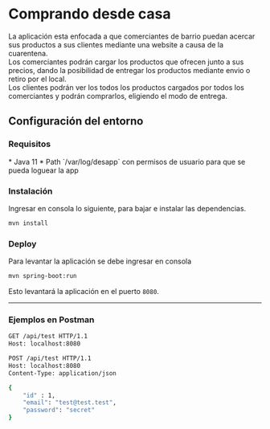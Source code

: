 <h1>Comprando desde casa</h1>  
  
La aplicación esta enfocada a que comerciantes de barrio puedan acercar sus productos a sus clientes 
mediante una website a causa de la cuarentena.   
Los comerciantes podrán cargar los productos que ofrecen junto a sus precios, dando la posibilidad de entregar los 
productos mediante envio o retiro por el local.  
Los clientes podrán ver los todos los productos cargados por todos los comerciantes y podrán comprarlos, eligiendo el 
modo de entrega.  
  
<h2>Configuración del entorno</h2>    
  
<h3>Requisitos</h3>      
* Java 11
* Path `/var/log/desapp` con permisos de usuario para que se pueda loguear la app   
  
<h3>Instalación</h3>  
  
Ingresar en consola lo siguiente, para bajar e instalar las dependencias.  
```bash
mvn install
```  
    
<h3>Deploy</h3>  
  
Para levantar la aplicación se debe ingresar en consola  
```bash  
mvn spring-boot:run
```  
Esto levantará la aplicación en el puerto `8080`.
    
---  
  
<h3>Ejemplos en Postman</h3>  
  
```bash
GET /api/test HTTP/1.1
Host: localhost:8080
```         
  
```bash
POST /api/test HTTP/1.1
Host: localhost:8080
Content-Type: application/json

{
	"id" : 1,
	"email": "test@test.test",
	"password": "secret"
}
```  